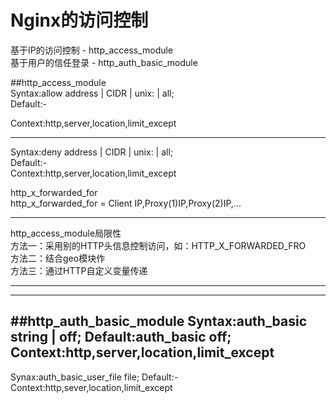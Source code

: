 # Nginx的访问控制

基于IP的访问控制 - http\_access\_module  
基于用户的信任登录 - http\_auth\_basic\_module

##http\_access\_module  
Syntax:allow address \| CIDR \| unix: \| all;  
Default:-

Context:http,server,location,limit\_except

---

Syntax:deny address \| CIDR \| unix: \| all;  
Default:-  
Context:http,server,location,limit\_except

http\_x\_forwarded\_for  
http\_x\_forwarded\_for = Client IP,Proxy\(1\)IP,Proxy\(2\)IP,...

---

http\_access\_module局限性  
方法一：采用别的HTTP头信息控制访问，如：HTTP\_X\_FORWARDED\_FRO  
方法二：结合geo模块作  
方法三：通过HTTP自定义变量传递

---
---
##http_auth_basic_module
Syntax:auth_basic string | off;
Default:auth_basic off;
Context:http,server,location,limit_except
---
Synax:auth_basic_user_file file;
Default:-
Context:http,sever,location,limit_except


